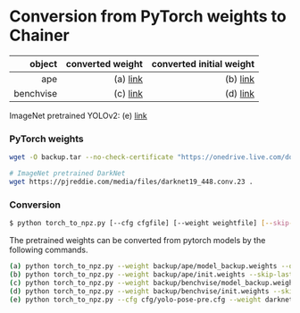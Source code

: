 # Conversion from PyTorch weights to Chainer

|object| converted weight| converted initial weight |
|--:|--:|------:|
|ape|   (a) [link](https://drive.google.com/file/d/1ry8uJW5JvNK_j8yYvwtz9ebLPxYdSqtd/view?usp=sharing)     |  (b)  [link](https://drive.google.com/file/d/17wKAL5NcTtPExtwp4kOU--Ul7-wrPSE6/view?usp=sharing)   |
|benchvise | (c) [link](https://drive.google.com/file/d/1QZ2OKHPrc2VWt3bi257uQqa155TxImpo/view?usp=sharing) | (d) [link](https://drive.google.com/file/d/19P3U4Kki3byn_fTZ_vJnT702D0hdD4EX/view?usp=sharing) |

ImageNet pretrained YOLOv2: (e) [link](https://drive.google.com/file/d/1rLnKBQviEIIeqp8VD-LVi0LEeXGsO3TN/view?usp=sharing)

### PyTorch weights
```bash
wget -O backup.tar --no-check-certificate "https://onedrive.live.com/download?cid=0C78B7DE6C569D7B&resid=C78B7DE6C569D7B%21191&authkey=AP183o4PlczZR78"

# ImageNet pretrained DarkNet
wget https://pjreddie.com/media/files/darknet19_448.conv.23 .
```

### Conversion

```bash
$ python torch_to_npz.py [--cfg cfgfile] [--weight weightfile] [--skip-last]

```

The pretrained weights can be converted from pytorch models by the following commands.

```bash
(a) python torch_to_npz.py --weight backup/ape/model_backup.weights --output ssp_yolo_v2_linemod_ape_converted.npz
(b) python torch_to_npz.py --weight backup/ape/init.weights --skip-last --output ssp_yolo_v2_linemod_ape_init_converted.npz
(c) python torch_to_npz.py --weight backup/benchvise/model_backup.weights --output ssp_yolo_v2_linemod_benchvise_converted.npz
(d) python torch_to_npz.py --weight backup/benchvise/init.weights --skip-last --output ssp_yolo_v2_linemod_benchvise_init_converted.npz
(e) python torch_to_npz.py --cfg cfg/yolo-pose-pre.cfg --weight darknet19_448.conv.23 --skip-last --output ssp_yolo_v2_imagenet_converted.npz
```
